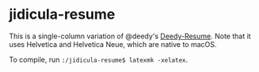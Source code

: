 # jidicula-resume

This is a single-column variation of @deedy's [Deedy-Resume](https://github.com/deedy/Deedy-Resume). Note that it uses Helvetica and Helvetica Neue, which are native to macOS.

To compile, run `:/jidicula-resume$ latexmk -xelatex`.
